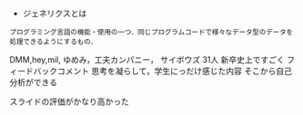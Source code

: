 - ジェネリクスとは
```
プログラミング言語の機能・使用の一つ．同じプログラムコードで様々なデータ型のデータを処理できるようにするもの．
```

DMM,hey,mil,
ゆめみ，工夫カンパニー，
サイボウズ
31人
新卒史上ですごく
フィードバックコメント
思考を凝らして，学生にっだけ感じた内容
そこから自己分析ができる

スライドの評価がかなり高かった